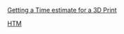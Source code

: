 [Getting a Time estimate for a 3D Print](https://github.com/jesmehta/student-guides/blob/master/3D%20printing%20estimate/readme.md)

[HTM](3DP-estimation.htm)
